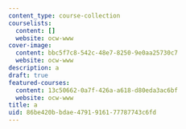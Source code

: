 ```yaml
---
content_type: course-collection
courselists:
  content: []
  website: ocw-www
cover-image:
  content: bbc5f7c8-542c-48e7-8250-9e0aa25730c7
  website: ocw-www
description: a
draft: true
featured-courses:
  content: 13c50662-0a7f-426a-a618-d80eda3ac6bf
  website: ocw-www
title: a
uid: 86be420b-bdae-4791-9161-77787743c6fd
---
```

